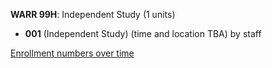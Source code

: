 **WARR 99H**: Independent Study (1 units)

- **001** (Independent Study) (time and location TBA) by staff

[Enrollment numbers over time](./WARR99H.tsv)
